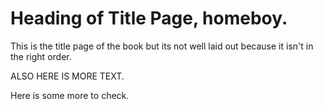 # Heading of Title Page, homeboy.
This is the title page of the book but its not well laid out because it isn't in the right order.

ALSO HERE IS MORE TEXT.

Here is some more to check.